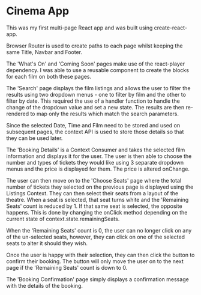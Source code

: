 # Cinema App

This was my first multi-page React app and was built using create-react-app.

Browser Router is used to create paths to each page whilst keeping the same Title, Navbar and Footer.

The 'What's On' and 'Coming Soon' pages make use of the react-player dependency. I was able to use a reusable component to create the blocks for each film on both these pages.

The 'Search' page displays the film listings and allows the user to filter the results using two dropdown menus - one to filter by film and the other to filter by date. This required the use of a handler function to handle the change of the dropdown value and set a new state. The results are then re-rendered to map only the results which match the search parameters.

Since the selected Date, Time and Film need to be stored and used on subsequent pages, the context API is used to store those details so that they can be used later.

The 'Booking Details' is a Context Consumer and takes the selected film information and displays it for the user. The user is then able to choose the number and types of tickets they would like using 3 separate dropdown menus and the price is displayed for them. The price is altered onChange.

The user can then move on to the 'Choose Seats' page where the total number of tickets they selected on the previous page is displayed using the Listings Context. They can then select their seats from a layout of the theatre. When a seat is selected, that seat turns white and the 'Remaining Seats' count is reduced by 1. If that same seat is selected, the opposite happens. This is done by changing the onClick method depending on the current state of context.state.remainingSeats.

When the 'Remaining Seats' count is 0, the user can no longer click on any of the un-selected seats, however, they can click on one of the selected seats to alter it should they wish.

Once the user is happy with their selection, they can then click the button to confirm their booking. The button will only move the user on to the next page if the 'Remaining Seats' count is down to 0.

The 'Booking Confirmation' page simply displays a confirmation message with the details of the booking.